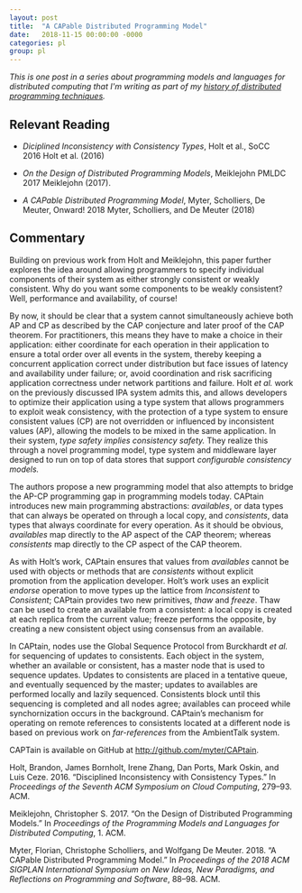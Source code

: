 ```yaml
---
layout: post
title:  "A CAPable Distributed Programming Model"
date:   2018-11-15 00:00:00 -0000
categories: pl
group: pl
---
```


_This is one post in a series about programming models and languages for distributed computing that I'm writing as part of my [history of distributed programming techniques](https://github.com/cmeiklejohn/PMLDC)._

<h2 id="relevant-reading">Relevant Reading</h2>
<ul>
<li><p><em>Diciplined Inconsistency with Consistency Types</em>, Holt et al., SoCC 2016 <span class="citation">Holt et al. (2016)</span></p></li>
<li><p><em>On the Design of Distributed Programming Models</em>, Meiklejohn PMLDC 2017 <span class="citation">Meiklejohn (2017)</span>.</p></li>
<li><p><em>A CAPable Distributed Programming Model</em>, Myter, Scholliers, De Meuter, Onward! 2018 <span class="citation">Myter, Scholliers, and De Meuter (2018)</span></p></li>
</ul>
<h2 id="commentary">Commentary</h2>
<p>Building on previous work from Holt and Meiklejohn, this paper further explores the idea around allowing programmers to specify individual components of their system as either strongly consistent or weakly consistent. Why do you want some components to be weakly consistent? Well, performance and availability, of course!</p>
<p>By now, it should be clear that a system cannot simultaneously achieve both AP and CP as described by the CAP conjecture and later proof of the CAP theorem. For practitioners, this means they have to make a choice in their application: either coordinate for each operation in their application to ensure a total order over all events in the system, thereby keeping a concurrent application correct under distribution but face issues of latency and availability under failure; or, avoid coordination and risk sacrificing application correctness under network partitions and failure. Holt <em>et al.</em> work on the previously discussed IPA system admits this, and allows developers to optimize their application using a type system that allows programmers to exploit weak consistency, with the protection of a type system to ensure consistent values (CP) are not overridden or influenced by inconsistent values (AP), allowing the models to be mixed in the same application. In their system, <em>type safety implies consistency safety.</em> They realize this through a novel programming model, type system and middleware layer designed to run on top of data stores that support <em>configurable consistency models.</em></p>
<p>The authors propose a new programming model that also attempts to bridge the AP-CP programming gap in programming models today. CAPtain introduces new main programming abstractions: <em>availables</em>, or data types that can always be operated on through a local copy, and <em>consistents</em>, data types that always coordinate for every operation. As it should be obvious, <em>availables</em> map directly to the AP aspect of the CAP theorem; whereas <em>consistents</em> map directly to the CP aspect of the CAP theorem.</p>
<p>As with Holt’s work, CAPtain ensures that values from <em>availables</em> cannot be used with objects or methods that are <em>consistents</em> without explicit promotion from the application developer. Holt’s work uses an explicit <em>endorse</em> operation to move types up the lattice from <em>Inconsistent</em> to <em>Consistent</em>; CAPtain provides two new primitives, <em>thaw</em> and <em>freeze</em>. Thaw can be used to create an available from a consistent: a local copy is created at each replica from the current value; freeze performs the opposite, by creating a new consistent object using consensus from an available.</p>
<p>In CAPtain, nodes use the Global Sequence Protocol from Burckhardt <em>et al.</em> for sequencing of updates to consistents. Each object in the system, whether an available or consistent, has a master node that is used to sequence updates. Updates to consistents are placed in a tentative queue, and eventually sequenced by the master; updates to availables are performed locally and lazily sequenced. Consistents block until this sequencing is completed and all nodes agree; availables can proceed while synchornization occurs in the background. CAPtain’s mechanism for operating on remote references to consistents located at a different node is based on previous work on <em>far-references</em> from the AmbientTalk system.</p>
<p>CAPTain is available on GitHub at <a href="http://github.com/myter/CAPtain" class="uri">http://github.com/myter/CAPtain</a>.</p>
<div id="refs" class="references">
<div id="ref-holt2016disciplined">
<p>Holt, Brandon, James Bornholt, Irene Zhang, Dan Ports, Mark Oskin, and Luis Ceze. 2016. “Disciplined Inconsistency with Consistency Types.” In <em>Proceedings of the Seventh ACM Symposium on Cloud Computing</em>, 279–93. ACM.</p>
</div>
<div id="ref-meiklejohn2017design">
<p>Meiklejohn, Christopher S. 2017. “On the Design of Distributed Programming Models.” In <em>Proceedings of the Programming Models and Languages for Distributed Computing</em>, 1. ACM.</p>
</div>
<div id="ref-myter2018capable">
<p>Myter, Florian, Christophe Scholliers, and Wolfgang De Meuter. 2018. “A CAPable Distributed Programming Model.” In <em>Proceedings of the 2018 ACM SIGPLAN International Symposium on New Ideas, New Paradigms, and Reflections on Programming and Software</em>, 88–98. ACM.</p>
</div>
</div>
